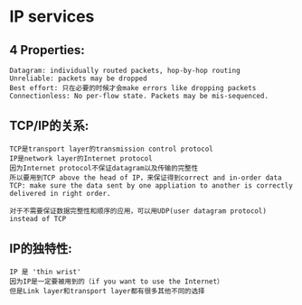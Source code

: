 # IP services

## 4 Properties:
    Datagram: individually routed packets, hop-by-hop routing
    Unreliable: packets may be dropped
    Best effort: 只在必要的时候才会make errors like dropping packets
    Connectionless: No per-flow state. Packets may be mis-sequenced.
    
## TCP/IP的关系:
    TCP是transport layer的transmission control protocol
    IP是network layer的Internet protocol
    因为Internet protocol不保证datagram以及传输的完整性
    所以要用到TCP above the head of IP，来保证得到correct and in-order data
    TCP: make sure the data sent by one appliation to another is correctly delivered in right order.
    
    对于不需要保证数据完整性和顺序的应用，可以用UDP(user datagram protocol) instead of TCP
    
## IP的独特性:
    IP 是 'thin wrist'
    因为IP是一定要被用到的（if you want to use the Internet）
    但是Link layer和transport layer都有很多其他不同的选择
    

